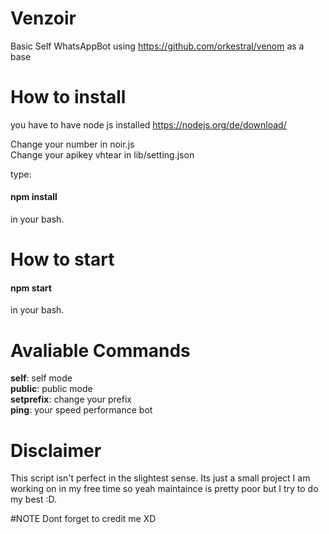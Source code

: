 # Venzoir

Basic Self WhatsAppBot using https://github.com/orkestral/venom as a base


# How to install
you have to have node js installed https://nodejs.org/de/download/

Change your number in noir.js<br>
Change your apikey vhtear in lib/setting.json

type:

<h4>npm install</h4>

in your bash.

# How to start

<h4>npm start</h4>

in your bash.

# Avaliable Commands
**self**: self mode<br>
**public**: public mode<br>
**setprefix**: change your prefix<br>
**ping**: your speed performance bot<br>

# Disclaimer
This script isn't perfect in the slightest sense. Its just a small project I am working on in my free time so yeah maintaince is pretty poor but I try to do my best :D.

#NOTE
Dont forget to credit me XD
